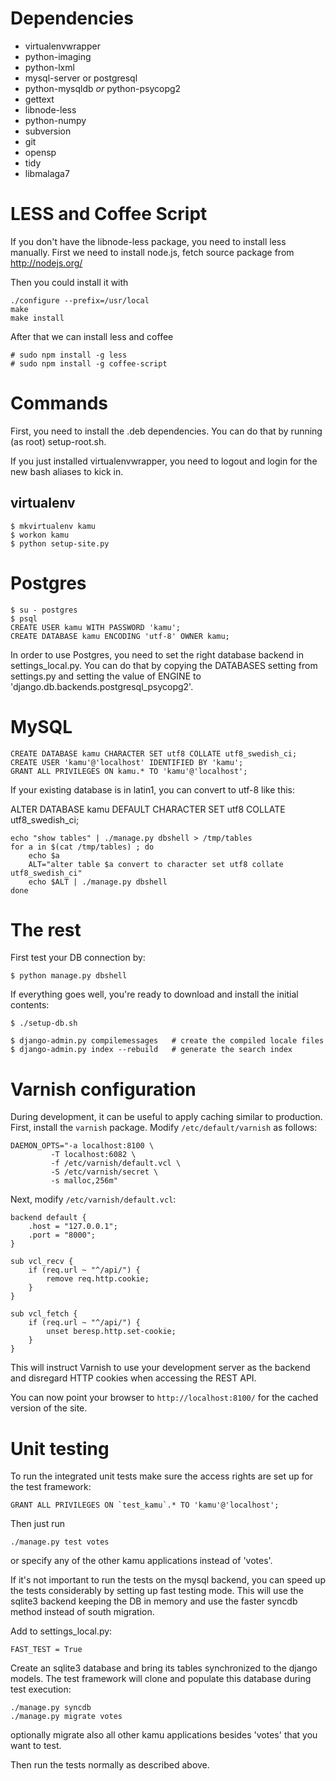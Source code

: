 Dependencies
============
- virtualenvwrapper
- python-imaging
- python-lxml
- mysql-server or postgresql
- python-mysqldb *or* python-psycopg2
- gettext
- libnode-less
- python-numpy
- subversion
- git
- opensp
- tidy
- libmalaga7

LESS and Coffee Script
====================

If you don't have the libnode-less package, you need to install less
manually. First we need to install node.js, fetch source package
from http://nodejs.org/

Then you could install it with

    ./configure --prefix=/usr/local
    make
    make install


After that we can install less and coffee

    # sudo npm install -g less
    # sudo npm install -g coffee-script

Commands
========

First, you need to install the .deb dependencies. You can do that by running
(as root) setup-root.sh.

If you just installed virtualenvwrapper, you need to logout and login for
the new bash aliases to kick in.

virtualenv
----------

    $ mkvirtualenv kamu
    $ workon kamu
    $ python setup-site.py


Postgres
========

    $ su - postgres
    $ psql
    CREATE USER kamu WITH PASSWORD 'kamu';
    CREATE DATABASE kamu ENCODING 'utf-8' OWNER kamu;

In order to use Postgres, you need to set the right database backend in
settings_local.py. You can do that by copying the DATABASES setting from
settings.py and setting the value of ENGINE to
'django.db.backends.postgresql_psycopg2'.

MySQL
=====

    CREATE DATABASE kamu CHARACTER SET utf8 COLLATE utf8_swedish_ci;
    CREATE USER 'kamu'@'localhost' IDENTIFIED BY 'kamu';
    GRANT ALL PRIVILEGES ON kamu.* TO 'kamu'@'localhost';

If your existing database is in latin1, you can convert to utf-8
like this:

ALTER DATABASE kamu DEFAULT CHARACTER SET utf8 COLLATE utf8_swedish_ci;

    echo "show tables" | ./manage.py dbshell > /tmp/tables
    for a in $(cat /tmp/tables) ; do
    	echo $a
    	ALT="alter table $a convert to character set utf8 collate utf8_swedish_ci"
    	echo $ALT | ./manage.py dbshell
    done

The rest
========

First test your DB connection by:

    $ python manage.py dbshell

If everything goes well, you're ready to download and install the initial
contents:

    $ ./setup-db.sh
    
    $ django-admin.py compilemessages	# create the compiled locale files
    $ django-admin.py index --rebuild	# generate the search index

Varnish configuration
=====================

During development, it can be useful to apply caching similar to production.
First, install the `varnish` package. Modify `/etc/default/varnish` as follows:

    DAEMON_OPTS="-a localhost:8100 \
             -T localhost:6082 \
             -f /etc/varnish/default.vcl \
             -S /etc/varnish/secret \
             -s malloc,256m"

Next, modify `/etc/varnish/default.vcl`:

    backend default {
        .host = "127.0.0.1";
        .port = "8000";
    }

    sub vcl_recv {
        if (req.url ~ "^/api/") {
            remove req.http.cookie;
        }
    }

    sub vcl_fetch {
        if (req.url ~ "^/api/") {
            unset beresp.http.set-cookie;
        }
    }

This will instruct Varnish to use your development server as the backend
and disregard HTTP cookies when accessing the REST API.

You can now point your browser to `http://localhost:8100/` for the cached
version of the site.

Unit testing
============

To run the integrated unit tests make sure the access rights are set up
for the test framework:

    GRANT ALL PRIVILEGES ON `test_kamu`.* TO 'kamu'@'localhost';

Then just run

    ./manage.py test votes

or specify any of the other kamu applications instead of 'votes'.

If it's not important to run the tests on the mysql backend, you can
speed up the tests considerably by setting up fast testing mode. This
will use the sqlite3 backend keeping the DB in memory and use the faster
syncdb method instead of south migration.

Add to settings_local.py:

    FAST_TEST = True

Create an sqlite3 database and bring its tables synchronized to the
django models. The test framework will clone and populate this database
during test execution:

    ./manage.py syncdb
    ./manage.py migrate votes

optionally migrate also all other kamu applications besides 'votes' that
you want to test.

Then run the tests normally as described above.
